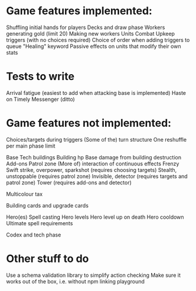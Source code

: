 # Game features implemented:

Shuffling initial hands for players
Decks and draw phase
Workers generating gold (limit 20)
Making new workers
Units
Combat
Upkeep triggers (with no choices required)
Choice of order when adding triggers to queue
"Healing" keyword
Passive effects on units that modify their own stats

# Tests to write

Arrival fatigue (easiest to add when attacking base is implemented)
Haste on Timely Messenger (ditto)

# Game features not implemented:

Choices/targets during triggers
(Some of the) turn structure
One reshuffle per main phase limit

Base
Tech buildings
Building hp
Base damage from building destruction
Add-ons
Patrol zone
(More of) interaction of continuous effects
Frenzy
Swift strike, overpower, sparkshot (requires choosing targets)
Stealth, unstoppable (requires patrol zone)
Invisible, detector (requires targets and patrol zone)
Tower (requires add-ons and detector)

Multicolour tax

Building cards and upgrade cards

Hero(es)
Spell casting
Hero levels
Hero level up on death
Hero cooldown
Ultimate spell requirements

Codex and tech phase

# Other stuff to do

Use a schema validation library to simplify action checking
Make sure it works out of the box, i.e. without npm linking playground
